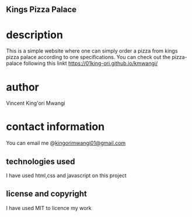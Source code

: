 ## Kings Pizza Palace

# description
This is a simple website where one can simply order a pizza from kings pizza palace according to one specifications.
You can check out the pizza-palace following this linkt https://01king-ori.github.io/kmwangi/
# author
Vincent King'ori Mwangi

# contact information
You can email me @kingorimwangi01@gmail.com
## technologies used
  I have used html,css and javascript on this project

## license and copyright
I have used MIT to licence my work
